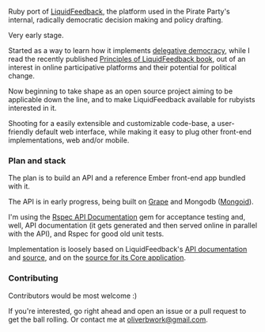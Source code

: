 Ruby port of [LiquidFeedback](http://liquidfeedback.org), the platform used in the Pirate Party's internal, radically democratic decision making and policy drafting.

Very early stage. 

Started as a way to learn how it implements [delegative democracy](http://en.wikipedia.org/wiki/Delegative_democracy), while I read the recently published [Principles of LiquidFeedback book](http://principles.liquidfeedback.org), out of an interest in online participative platforms and their potential for political change.

Now beginning to take shape as an open source project aiming to be applicable down the line, and to make LiquidFeedback available for rubyists interested in it.

Shooting for a easily extensible and customizable code-base, a user-friendly default web interface, while making it easy to plug other front-end implementations, web and/or mobile.

### Plan and stack

The plan is to build an API and a reference Ember front-end app bundled with it. 

The API is in early progress, being built on [Grape](https://github.com/intridea/grape) and Mongodb ([Mongoid](http://mongoid.org/en/mongoid/index.html)).

I'm using the [Rspec API Documentation](https://github.com/zipmark/rspec_api_documentation) gem for acceptance testing and, well, API documentation (it gets generated and then served online in parallel with the API), and Rspec for good old unit tests. 

Implementation is loosely based on LiquidFeedback's [API documentation](http://dev.liquidfeedback.org/trac/lf/wiki/API) and [source](http://www.public-software-group.org/mercurial/lfapi), and on the [source for its Core application](http://dev.liquidfeedback.org/trac/lf/wiki/Core). 

### Contributing

Contributors would be most welcome :)

If you're interested, go right ahead and open an issue or a pull request to get the ball rolling. Or contact me at oliverbwork@gmail.com.

